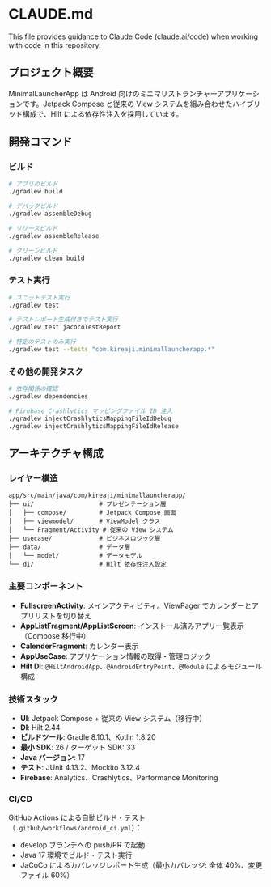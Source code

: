 # CLAUDE.md

This file provides guidance to Claude Code (claude.ai/code) when working with code in this repository.

## プロジェクト概要

MinimalLauncherApp は Android 向けのミニマリストランチャーアプリケーションです。Jetpack Compose と従来の View システムを組み合わせたハイブリッド構成で、Hilt による依存性注入を採用しています。

## 開発コマンド

### ビルド

```bash
# アプリのビルド
./gradlew build

# デバッグビルド
./gradlew assembleDebug

# リリースビルド
./gradlew assembleRelease

# クリーンビルド
./gradlew clean build
```

### テスト実行

```bash
# ユニットテスト実行
./gradlew test

# テストレポート生成付きでテスト実行
./gradlew test jacocoTestReport

# 特定のテストのみ実行
./gradlew test --tests "com.kireaji.minimallauncherapp.*"
```

### その他の開発タスク

```bash
# 依存関係の確認
./gradlew dependencies

# Firebase Crashlytics マッピングファイル ID 注入
./gradlew injectCrashlyticsMappingFileIdDebug
./gradlew injectCrashlyticsMappingFileIdRelease
```

## アーキテクチャ構成

### レイヤー構造

```
app/src/main/java/com/kireaji/minimallauncherapp/
├── ui/                  # プレゼンテーション層
│   ├── compose/         # Jetpack Compose 画面
│   ├── viewmodel/       # ViewModel クラス
│   └── Fragment/Activity # 従来の View システム
├── usecase/             # ビジネスロジック層
├── data/                # データ層
│   └── model/           # データモデル
└── di/                  # Hilt 依存性注入設定
```

### 主要コンポーネント

- **FullscreenActivity**: メインアクティビティ。ViewPager でカレンダーとアプリリストを切り替え
- **AppListFragment/AppListScreen**: インストール済みアプリ一覧表示（Compose 移行中）
- **CalenderFragment**: カレンダー表示
- **AppUseCase**: アプリケーション情報の取得・管理ロジック
- **Hilt DI**: `@HiltAndroidApp`、`@AndroidEntryPoint`、`@Module` によるモジュール構成

### 技術スタック

- **UI**: Jetpack Compose + 従来の View システム（移行中）
- **DI**: Hilt 2.44
- **ビルドツール**: Gradle 8.10.1、Kotlin 1.8.20
- **最小 SDK**: 26 / ターゲット SDK: 33
- **Java バージョン**: 17
- **テスト**: JUnit 4.13.2、Mockito 3.12.4
- **Firebase**: Analytics、Crashlytics、Performance Monitoring

### CI/CD

GitHub Actions による自動ビルド・テスト（`.github/workflows/android_ci.yml`）：
- develop ブランチへの push/PR で起動
- Java 17 環境でビルド・テスト実行
- JaCoCo によるカバレッジレポート生成（最小カバレッジ: 全体 40%、変更ファイル 60%）